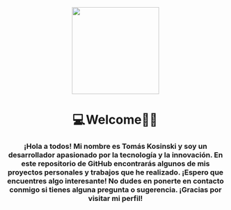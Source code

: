 <div id="header" align="center">
  <img src="https://media.giphy.com/media/bGgsc5mWoryfgKBx1u/giphy.gif" width="200" />
  <h1 align="center">💻 Welcome👨‍💻 </h1>
  <h3 align="center">¡Hola a todos! Mi nombre es Tomás Kosinski y soy un desarrollador apasionado por la tecnología y la innovación. En este repositorio de GitHub encontrarás algunos de mis proyectos personales y trabajos que he realizado. ¡Espero que encuentres algo interesante! No dudes en ponerte en contacto conmigo si tienes alguna pregunta o sugerencia. ¡Gracias por visitar mi perfil!</h3>
</div>






<!--
**TmKosinski/TmKosinski** is a ✨ _special_ ✨ repository because its `README.md` (this file) appears on your GitHub profile.

Here are some ideas to get you started:

- 🔭 I’m currently working on ...
- 🌱 I’m currently learning ...
- 👯 I’m looking to collaborate on ...
- 🤔 I’m looking for help with ...
- 💬 Ask me about ...
- 📫 How to reach me: ...
- 😄 Pronouns: ...
- ⚡ Fun fact: ...
-->
